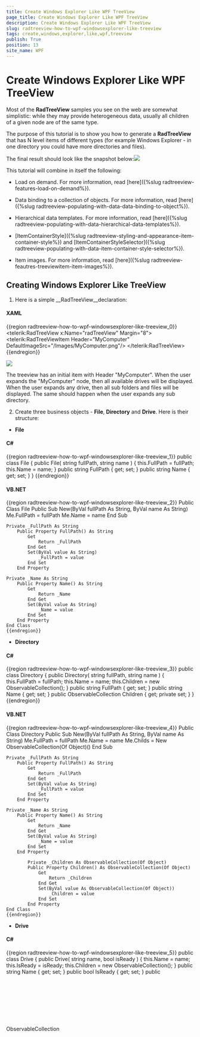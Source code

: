 ```yaml
---
title: Create Windows Explorer Like WPF TreeView
page_title: Create Windows Explorer Like WPF TreeView
description: Create Windows Explorer Like WPF TreeView
slug: radtreeview-how-to-wpf-windowsexplorer-like-treeview
tags: create,windows,explorer,like,wpf,treeview
publish: True
position: 13
site_name: WPF
---
```


# Create Windows Explorer Like WPF TreeView



Most of the __RadTreeView__ samples you see on the web are somewhat simplistic: while they may provide heterogeneous data, usually all children of a given node are of the same type.
	  

The purpose of this tutorial is to show you how to generate a __RadTreeView__ that has N level items of different types (for example Windows Explorer - in one directory you could have more directories and files).
	  

The final result should look like the snapshot below:![](images/RadTreeView_HowToWindowsExplorerTree_005_WPF.PNG)

This tutorial will combine in itself the following:

* Load on demand. For more information, read [here]({%slug radtreeview-features-load-on-demand%}).
		  

* Data binding to a collection of objects. For more information, read [here]({%slug radtreeview-populating-with-data-data-binding-to-object%}).
		  

* Hierarchical data templates. For more information, read [here]({%slug radtreeview-populating-with-data-hierarchical-data-templates%}).
		  

* [ItemContainerStyle]({%slug radtreeview-styling-and-appearance-item-container-style%}) and [ItemContainerStyleSelector]({%slug radtreeview-populating-with-data-item-container-style-selector%}).
		  

* Item images. For more information, read [here]({%slug radtreeview-feautres-treeviewitem-item-images%}).
		  

## Creating Windows Explorer Like TreeView

1. Here is a simple __RadTreeView__declaration:
		

#### __XAML__

{{region radtreeview-how-to-wpf-windowsexplorer-like-treeview_0}}
	<telerik:RadTreeView x:Name="radTreeView" Margin="8">
	    <telerik:RadTreeViewItem Header="MyComputer"
	        DefaultImageSrc="/Images/MyComputer.png"/>
	</telerik:RadTreeView>
	{{endregion}}

![](images/RadTreeView_HowToWindowsExplorerTree_010_WPF.PNG)

The treeview has an initial item with Header "MyComputer". When the user expands the "MyComputer" node, then all available drives will be displayed. When the user expands any drive, then all sub folders and files will be displayed. The same should happen when the user expands any sub directory.

2. Create three business objects - __File__, __Directory__ and __Drive__. Here is their structure:
		

* __File__

#### __C#__

{{region radtreeview-how-to-wpf-windowsexplorer-like-treeview_1}}
	public class File
	{
	    public File( string fullPath, string name )
	    {
	        this.FullPath = fullPath;
	        this.Name = name;
	    }
	    public string FullPath
	    {
	        get;
	        set;
	    }
	    public string Name
	    {
	        get;
	        set;
	    }
	}
	{{endregion}}



#### __VB.NET__

{{region radtreeview-how-to-wpf-windowsexplorer-like-treeview_2}}
	Public Class File
	    Public Sub New(ByVal fullPath As String, ByVal name As String)
	        Me.FullPath = fullPath
	        Me.Name = name
	    End Sub
	
	Private _FullPath As String
	    Public Property FullPath() As String
	        Get
	            Return _FullPath
	        End Get
	        Set(ByVal value As String)
	            _FullPath = value
	        End Set
	    End Property
	
	Private _Name As String
	    Public Property Name() As String
	        Get
	            Return _Name
	        End Get
	        Set(ByVal value As String)
	            _Name = value
	        End Set
	    End Property
	End Class
	{{endregion}}



* __Directory__

#### __C#__

{{region radtreeview-how-to-wpf-windowsexplorer-like-treeview_3}}
	public class Directory
	{
	    public Directory( string fullPath, string name )
	    {
	        this.FullPath = fullPath;
	        this.Name = name;
	        this.Children = new ObservableCollection<object>();
	    }
	    public string FullPath
	    {
	        get;
	        set;
	    }
	    public string Name
	    {
	        get;
	        set;
	    }
	    public ObservableCollection<object> Children
	    {
	        get;
	        private set;
	    }
	}
	{{endregion}}



#### __VB.NET__

{{region radtreeview-how-to-wpf-windowsexplorer-like-treeview_4}}
	Public Class Directory
	    Public Sub New(ByVal fullPath As String, ByVal name As String)
	        Me.FullPath = fullPath
	        Me.Name = name
	        Me.Childs = New ObservableCollection(Of Object)()
	    End Sub
	
	Private _FullPath As String
	    Public Property FullPath() As String
	        Get
	            Return _FullPath
	        End Get
	        Set(ByVal value As String)
	            _FullPath = value
	        End Set
	    End Property
	
	Private _Name As String
	    Public Property Name() As String
	        Get
	            Return _Name
	        End Get
	        Set(ByVal value As String)
	            _Name = value
	        End Set
	    End Property
	
			Private _Children As ObservableCollection(Of Object)
			Public Property Children() As ObservableCollection(Of Object)
				Get
					Return _Children
				End Get
				Set(ByVal value As ObservableCollection(Of Object))
					_Children = value
				End Set
			End Property
	End Class
	{{endregion}}



* __Drive__

#### __C#__

{{region radtreeview-how-to-wpf-windowsexplorer-like-treeview_5}}
	public class Drive
	{
	    public Drive( string name, bool isReady )
	    {
	        this.Name = name;
	        this.IsReady = isReady;
	        this.Children = new ObservableCollection<object>();
	    }
	    public string Name
	    {
	        get;
	        set;
	    }
	    public bool IsReady
	    {
	        get;
	        set;
	    }
	    public ObservableCollection<object> Children
	    {
	        get;
	        private set;
	    }
	}
	{{endregion}}



#### __VB.NET__

{{region radtreeview-how-to-wpf-windowsexplorer-like-treeview_6}}
	Public Class Drive
	    Public Sub New(ByVal name As String, ByVal isReady As Boolean)
	        Me.Name = name
	        Me.IsReady = isReady
	
				Me.Children = New ObservableCollection(Of Object)()
	    End Sub
	
	Private _Name As String
	    Public Property Name() As String
	        Get
	            Return _Name
	        End Get
	        Set(ByVal value As String)
	            _Name = value
	        End Set
	    End Property
	
	Private _IsReady As Boolean
	    Public Property IsReady() As Boolean
	        Get
	            Return _IsReady
	        End Get
	        Set(ByVal value As Boolean)
	            _IsReady = value
	        End Set
	    End Property
	
			Private _Children As ObservableCollection(Of Object)
			Public Property Children() As ObservableCollection(Of Object)
				Get
					Return _Children
				End Get
				Set(ByVal value As ObservableCollection(Of Object))
					_Children = value
				End Set
			End Property
	End Class
	{{endregion}}



The __Drive__business object has a reference to an __ObservableCollection__of objects. These are the childs' elements. In fact this collection will store all directories and files for the drive.
		

The next step is to create the model for the application.

3. Create a new class named __ServiceFacade__. Add a reference to an __ObservableCollection__of __Drives__.
		

#### __C#__

{{region radtreeview-how-to-wpf-windowsexplorer-like-treeview_7}}
	public sealed class ServiceFacade
	{
	    private static ServiceFacade instance;
	    public static ServiceFacade Instance
	    {
	        get
	        {
	            if ( instance == null )
	            {
	                instance = new ServiceFacade();
	                instance.Initialize();
	            }
	            return instance;
	        }
	    }
	    public ObservableCollection<Drive> Drives
	    {
	        get;
	        private set;
	    }
	    private void Initialize()
	    {
	    }
	}
	{{endregion}}



#### __VB.NET__

{{region radtreeview-how-to-wpf-windowsexplorer-like-treeview_8}}
	Public NotInheritable Class ServiceFacade
	    Private Shared m_instance As ServiceFacade
	
	    Public Shared ReadOnly Property Instance() As ServiceFacade
	        Get
	            If m_instance Is Nothing Then
	                m_instance = New ServiceFacade()
	                m_instance.Initialize()
	            End If
	
	            Return m_instance
	        End Get
	    End Property
	
	Private _Drives As ObservableCollection(Of Drive)
	    Public Property Drives() As ObservableCollection(Of Drive)
	        Get
	            Return _Drives
	        End Get
	        Set(ByVal value As ObservableCollection(Of Drive))
	            _Drives = value
	        End Set
	    End Property
	
	    Private Sub Initialize()
	    End Sub
	End Class
	{{endregion}}



For better convenience, the __ServiceFacade__ class is an implementation of the
		  [Singleton](http://en.wikipedia.org/wiki/Singleton_pattern) pattern. When the only one instance of the class is created, the __Drives__collection needs to be populated with all drives on your machine. This will happen in the __Initialize()__method. Here is a sample code how this can be achieved:
		

#### __C#__

{{region radtreeview-how-to-wpf-windowsexplorer-like-treeview_9}}
	private void Initialize()
	{
	    this.Drives = new ObservableCollection<Drive>();
	    foreach ( DriveInfo driveInfo in System.IO.DriveInfo.GetDrives() )
	    {
	        this.Drives.Add( new Drive( driveInfo.Name, driveInfo.IsReady ) );
	    }
	}
	{{endregion}}



#### __VB.NET__

{{region radtreeview-how-to-wpf-windowsexplorer-like-treeview_10}}
	Private Sub Initialize()
	    Me.Drives = New ObservableCollection(Of Drive)()
	    For Each driveInfo As DriveInfo In System.IO.DriveInfo.GetDrives()
	        Me.Drives.Add(New Drive(driveInfo.Name, driveInfo.IsReady))
	    Next
	End Sub
	{{endregion}}



4. Go back to your treeview declaration and bind the root node ("MyComputer") to the just created model. Here it is shown how this can be done:

#### __XAML__

{{region radtreeview-how-to-wpf-windowsexplorer-like-treeview_11}}
	<telerik:RadTreeView x:Name="radTreeView" Margin="8">
	    <telerik:RadTreeViewItem Header="MyComputer"
	        DefaultImageSrc="/Images/MyComputer.png"
	        ItemsSource="{Binding Source={x:Static example:ServiceFacade.Instance}, Path=Drives}"/>
	</telerik:RadTreeView>
	{{endregion}}



>The "example" alias references the namespace containing the __ServiceFacade__ class.
		  

So far if you run the demo, the treeview does not "know" how to represent the __Drive__ object. You need to create a __HierachicalDataTemplate__. It is quite simple and just displays the name of the drive.
		

#### __XAML__

{{region radtreeview-how-to-wpf-windowsexplorer-like-treeview_12}}
	<HierarchicalDataTemplate DataType="{x:Type example:Drive}" ItemsSource="{Binding Path=Children}">
	    <Grid>
	        <TextBlock Text="{Binding Name}"/>
	    </Grid>
	</HierarchicalDataTemplate>
	{{endregion}}



Run your demo. The result so far should look like the snapshot below:![](images/RadTreeView_HowToWindowsExplorerTree_020_WPF.PNG)

As you can see under the MyComputer node, all available drives are shown. However, not all of the drives are ready for use (for example, someone will not have a floppy - A:\ on his PC) and you would probably want to disable these items. Also that you need to enable the load on demand behavior for the drives. The best way to do all of this is to use __ItemContainerStyle__and __ItemContainerStyleSelector__.
		

5. Create a new class named __ItemStyleSelector__, which inherits from __StyleSelector__.
		

#### __C#__

{{region radtreeview-how-to-wpf-windowsexplorer-like-treeview_13}}
	public class ItemStyleSelector : StyleSelector
	{
	    public override System.Windows.Style SelectStyle( object item, System.Windows.DependencyObject container )
	    {
	        if ( item is Drive )
	            return this.DriveStyle;
	        else if ( item is Directory )
	            return this.DirectoryStyle;
	        else if ( item is File )
	            return this.FileStyle; 
	        return base.SelectStyle( item, container );
	    }
	
	    public Style DirectoryStyle
	    {
	        get;
	        set;
	    }
	    public Style FileStyle
	    {
	        get;
	        set;
	    }
	    public Style DriveStyle
	    {
	        get;
	        set;
	    }
	}
	{{endregion}}



#### __VB.NET__

{{region radtreeview-how-to-wpf-windowsexplorer-like-treeview_14}}
	Public Class ItemStyleSelector
	    Inherits StyleSelector
	    Public Overloads Overrides Function SelectStyle(ByVal item As Object, ByVal container As System.Windows.DependencyObject) As System.Windows.Style
	        If TypeOf item Is Drive Then
	            Return Me.DriveStyle
	        ElseIf TypeOf item Is Directory Then
	            Return Me.DirectoryStyle
	        ElseIf TypeOf item Is File Then
	            Return Me.FileStyle
	        End If
	
	        Return MyBase.SelectStyle(item, container)
	    End Function
	
	Private _DirectoryStyle As Style
	    Public Property DirectoryStyle() As Style
	        Get
	            Return _DirectoryStyle
	        End Get
	        Set(ByVal value As Style)
	            _DirectoryStyle = value
	        End Set
	    End Property
	
	Private _FileStyle As Style
	    Public Property FileStyle() As Style
	        Get
	            Return _FileStyle
	        End Get
	        Set(ByVal value As Style)
	            _FileStyle = value
	        End Set
	    End Property
	
	Private _DriveStyle As Style
	    Public Property DriveStyle() As Style
	        Get
	            Return _DriveStyle
	        End Get
	        Set(ByVal value As Style)
	            _DriveStyle = value
	        End Set
	    End Property
	End Class
	{{endregion}}



Add a new style in your control resources. Here is how the __Style__ for all the drives would look like:
		

#### __XAML__

{{region radtreeview-how-to-wpf-windowsexplorer-like-treeview_15}}
	<UserControl.Resources>
	
	    <Style x:Key="DriveItemStyle" TargetType="{x:Type telerik:RadTreeViewItem}">
	        <Setter Property="IsLoadOnDemandEnabled" Value="{Binding IsReady}"/>
	        <Setter Property="IsEnabled" Value="{Binding IsReady}"/>
	        <Setter Property="DefaultImageSrc" Value="/Images/Drive.png"/>
	        <Style.Triggers>
	            <Trigger Property="IsExpanded" Value="True">
	                <Trigger.Setters>
	                    <Setter Property="Foreground" Value="Blue"/>
	                    <Setter Property="FontStyle" Value="Italic"/>
	                </Trigger.Setters>
	            </Trigger>
	        </Style.Triggers>
	    </Style>
	
	    <example:ItemStyleSelector x:Key="ItemStyleSelector"
	        DriveStyle="{StaticResource DriveItemStyle}"/>
	
		<HierarchicalDataTemplate DataType="{x:Type example:Drive}" ItemsSource="{Binding Path=Children}">
	        <Grid>
	            <TextBlock Text="{Binding Name}"/>
	        </Grid>
	    </HierarchicalDataTemplate>
	
	</UserControl.Resources>
	<telerik:RadTreeView x:Name="radTreeView"
						 Margin="8"
						 IsLoadOnDemandEnabled="True"
						 ItemPrepared="RadTreeView_ItemPrepared"
						 LoadOnDemand="RadTreeView_LoadOnDemand">
		<telerik:RadTreeViewItem Header="MyComputer"
								 ItemsSource="{Binding Source={x:Static example:ServiceFacade.Instance},
													   Path=Drives}" />
	</telerik:RadTreeView>
	{{endregion}}



This style performs the following:

* Uses a style binding to bind the __IsLoadOnDemandEnabled__ and __IsEnabled__ properties of the __RadTreeViewItem__ to the __IsReady__ property to the Drive business object.
			

* Sets the default image for the __RadTreeViewItem__.
			

* Uses a simple trigger to change the Foreground and the __FontStyle__ properties of the __RadTreeViewItem__when the item is expanded.
			

Also a new instance of the __ItemStyleSelector__class is declared and the "DriveStyle" is set. The other two styles - "DirectoryStyle" and "FileStyle" will be declared and set later. Furthermore we subscribe to the __LoadOnDemand__ and __ItemsPrepared__ events of the __RadTreeView__ control.
		

Next you can go back to your root node ("MyComputer") declaration and set the __ItemContainerStyleSelector__ property.
		

#### __XAML__

{{region radtreeview-how-to-wpf-windowsexplorer-like-treeview_18}}
	        <telerik:RadTreeView x:Name="radTreeView" 
	                             Margin="8" 
	                             ItemPrepared="RadTreeView_ItemPrepared"
	                             LoadOnDemand="RadTreeView_LoadOnDemand">
	    <telerik:RadTreeViewItem Header="MyComputer"
	        DefaultImageSrc="/Images/MyComputer.png"
	        ItemsSource="{Binding Source={x:Static example:ServiceFacade.Instance}, Path=Drives}"
	        ItemContainerStyleSelector="{StaticResource ItemStyleSelector}"/>
	</telerik:RadTreeView>
	{{endregion}}



Now run your demo. After applying the __Style__ you can see the difference. The drives which are not ready are disabled. Try to expand any of the enabled items - the LoadOnDemand event is fired.
		![](images/RadTreeView_HowToWindowsExplorerTree_030_WPF.PNG)

You are one step closer to the final result. Next, you need to handle with load on demand event.

6. Switch the code-behind and add the following code for the load on demand handler:

#### __C#__

{{region radtreeview-how-to-wpf-windowsexplorer-like-treeview_19}}
	private void RadTreeView_LoadOnDemand( object sender, Telerik.Windows.RadRoutedEventArgs e )
	{
	    e.Handled = true;
	    RadTreeViewItem expandedItem = e.OriginalSource as RadTreeViewItem;
	    if ( expandedItem == null )
	        return;
	
	    Drive drive = expandedItem.Item as Drive;
	    if ( drive != null )
	    {
	        ServiceFacade.Instance.LoadChildren( drive );
	        return;
	    }
	
	    Directory directory = expandedItem.Item as Directory;
	    if ( directory != null )
	    {
	        ServiceFacade.Instance.LoadChildren( directory );
	    }
	}
	{{endregion}}



#### __VB.NET__

{{region radtreeview-how-to-wpf-windowsexplorer-like-treeview_20}}
		Private Sub RadTreeView_LoadOnDemand(ByVal sender As Object, ByVal e As Telerik.Windows.RadRoutedEventArgs)
	    e.Handled = true;
	
			Dim expandedItem As RadTreeViewItem = TryCast(e.OriginalSource, RadTreeViewItem)
			If expandedItem Is Nothing Then
				Exit Sub
			End If
	
			Dim drive As Drive = TryCast(expandedItem.Item, Drive)
			If drive IsNot Nothing Then
				ServiceFacade.Instance.LoadChildren(drive)
				Exit Sub
			End If
	
			Dim directory As Directory = TryCast(expandedItem.Item, Directory)
			If directory IsNot Nothing Then
				ServiceFacade.Instance.LoadChildren(directory)
			End If
		End Sub
	{{endregion}}



The code just takes the expanded item and makes a call to the __ServiceFacade__ object to load the children.
		

>Be sure that you set the __Handled__property of the __RoutedEvent__to __True__. Otherwise, when you expand a directory object, the event will be bubbled up the visual tree and will be handled twice (or more).
		  

After this you can add the following public methods to the __ServiceFacade__ class.
		

#### __C#__

{{region radtreeview-how-to-wpf-windowsexplorer-like-treeview_21}}
	public void LoadChildren( Drive d )
	{
	    foreach ( string directory in System.IO.Directory.GetDirectories( d.Name ) )
	    {
	        DirectoryInfo directoryInfo = new DirectoryInfo( directory );
	        d.Children.Add( new Directory( directory, directoryInfo.Name ) );
	    }
	    foreach ( string file in System.IO.Directory.GetFiles( d.Name ) )
	    {
	        FileInfo fileInfo = new FileInfo( file );
	        d.Children.Add( new File( file, fileInfo.Name ) );
	    }
	}
	
	public void LoadChildren( Directory d )
	{
	    foreach ( string directory in System.IO.Directory.GetDirectories( d.FullPath ) )
	    {
	        DirectoryInfo directoryInfo = new DirectoryInfo( directory );
	        d.Children.Add( new Directory( directory, directoryInfo.Name ) );
	    }
	    foreach ( string file in System.IO.Directory.GetFiles( d.FullPath ) )
	    {
	        FileInfo fileInfo = new FileInfo( file );
	        d.Children.Add( new File( file, fileInfo.Name ) );
	    }
	}
	{{endregion}}



#### __VB.NET__

{{region radtreeview-how-to-wpf-windowsexplorer-like-treeview_22}}
		Public Sub LoadChildren(ByVal d As Drive)
			For Each directory As String In System.IO.Directory.GetDirectories(d.Name)
				Dim directoryInfo As New DirectoryInfo(directory)
				d.Children.Add(New Directory(directory, directoryInfo.Name))
			Next
			For Each file As String In System.IO.Directory.GetFiles(d.Name)
				Dim fileInfo As New FileInfo(file)
				d.Children.Add(New File(file, fileInfo.Name))
			Next
		End Sub
	
		Public Sub LoadChildren(ByVal d As Directory)
			For Each directory As String In System.IO.Directory.GetDirectories(d.FullPath)
				Dim directoryInfo As New DirectoryInfo(directory)
				d.Children.Add(New Directory(directory, directoryInfo.Name))
			Next
			For Each file As String In System.IO.Directory.GetFiles(d.FullPath)
				Dim fileInfo As New FileInfo(file)
				d.Children.Add(New File(file, fileInfo.Name))
			Next
		End Sub
	{{endregion}}



Both of the overloads load the child items respectively for the __Drive__ object and for the __Directory__ object. However, we don't need to load children for the __Files__ objects and this is why we can set their __IsLoadOnDemandEnabled__ property to __False__. The best way to do this is to subscribe to the __ItemPrepared__ event of the __RadTreeView__ control and implement the following code:
		

#### __C#__

{{region radtreeview-how-to-wpf-windowsexplorer-like-treeview_22}}
	private void RadTreeView_ItemPrepared(object sender, RadTreeViewItemPreparedEventArgs e)
	{
		if (e.PreparedItem.DataContext is File)
		{
			e.PreparedItem.IsLoadOnDemandEnabled = false;
		}
	}
	{{endregion}}



#### __VB.NET__

{{region radtreeview-how-to-wpf-windowsexplorer-like-treeview_23}}
		Private Sub RadTreeView_ItemPrepared(sender As Object, e As RadTreeViewItemPreparedEventArgs)
			If TypeOf e.PreparedItem.DataContext Is File Then
				e.PreparedItem.IsLoadOnDemandEnabled = False
			End If
		End Sub
	{{endregion}}



The final step is to add __HierarchicalDataTemplate__(DataTemplate) and __Style__s for the __Directory__ object and the __File__ object.
		

7. Declare a new __HierarchicalDataTemplate__ for the __Directory__ object and a __DataTemplate__ for the __File__ object in your application resources:
		

#### __XAML__

{{region radtreeview-how-to-wpf-windowsexplorer-like-treeview_23}}
	<DataTemplate DataType="{x:Type example:File}">
	    <TextBlock Text="{Binding Name}"/>
	</DataTemplate>
	
	<HierarchicalDataTemplate DataType="{x:Type example:Directory}"
	    ItemsSource="{Binding Children}">
	    <TextBlock Text="{Binding Name}"/>
	</HierarchicalDataTemplate>
	{{endregion}}



8. Add two additional styles - one for the __Directory__ object and one for the __File__ object. Update your __ItemStyleSelector__ declaration - set the __DirectoryStyle__ and __FileStyle__ properties:
		

#### __XAML__

{{region radtreeview-how-to-wpf-windowsexplorer-like-treeview_24}}
	<Style x:Key="DirectoryItemStyle" TargetType="{x:Type telerik:RadTreeViewItem}">
	    <Setter Property="Foreground" Value="Black"/>
	    <Setter Property="FontStyle" Value="Normal"/>
	    <Setter Property="DefaultImageSrc" Value="/Images/Folder.png"/>
	    <Style.Triggers>
	        <Trigger Property="IsExpanded" Value="True">
	            <Trigger.Setters>
	                <Setter Property="Foreground" Value="Blue"/>
	                <Setter Property="FontStyle" Value="Italic"/>
	            </Trigger.Setters>
	        </Trigger>
	    </Style.Triggers>
	</Style>
	
	<Style x:Key="FileItemStyle" TargetType="{x:Type telerik:RadTreeViewItem}">
	    <Setter Property="Foreground" Value="Black"/>
	    <Setter Property="FontStyle" Value="Normal"/>
	    <Setter Property="DefaultImageSrc" Value="/Images/File.png"/>
	</Style>
	
	<example:ItemStyleSelector x:Key="ItemStyleSelector"
	    DriveStyle="{StaticResource DriveItemStyle}"
	    DirectoryStyle="{StaticResource DirectoryItemStyle}"
	    FileStyle="{StaticResource FileItemStyle}"/>
	{{endregion}}



The directory style is similar to the drive style. However, the style for the file object is a little different. It sets a different image.
		

With the last declarations the WPF Windows Explorer TreeView is ready. Run your demo.![](images/RadTreeView_HowToWindowsExplorerTree_040_WPF.PNG)

>tipOf course, you could experiment with the application and add additional functionality. Only the sky can be the limit for you!

>The initial load of the drives is a slower operation and can cause your application freezing. Consider adding some loading animation.

# See Also

 * [Get the Underlying TreeView Item on MouseMove]({%slug radtreeview-how-to-get-underlying-on-mouse-move%})

 * [Bind RadTreeView to Self-Referencing Data]({%slug radtreeview-how-to-bind-to-self-referencing-data%})

 * [Disable Default Animation in RadTreeView]({%slug radtreeview-how-to-disable-default-animation%})
